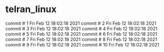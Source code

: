 # telran_linux

commit # 1
Fri Feb 12 18:02:18     2021
commit # 2
Fri Feb 12 18:02:18     2021
commit # 3
Fri Feb 12 18:02:18     2021
commit # 4
Fri Feb 12 18:02:18     2021
commit # 5
Fri Feb 12 18:02:18     2021
commit # 6
Fri Feb 12 18:02:18     2021
commit # 7
Fri Feb 12 18:02:18     2021
commit # 8
Fri Feb 12 18:02:18     2021
commit # 9
Fri Feb 12 18:02:18     2021
commit # 10
Fri Feb 12 18:02:18     2021
